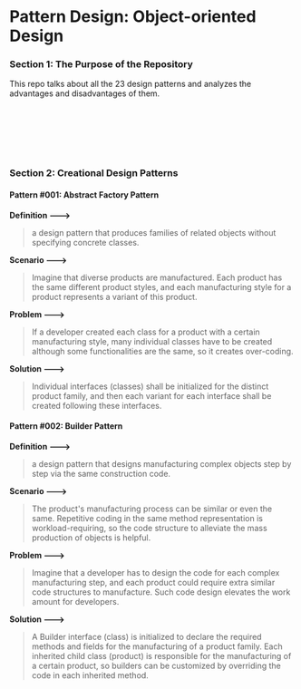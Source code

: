# Pattern Design: Object-oriented Design

### Section 1: The Purpose of the Repository

This repo talks about all the 23 design patterns and analyzes the advantages and disadvantages of them.

<br/><br/><br/><br/><br/>

### Section 2: Creational Design Patterns

#### Pattern #001: Abstract Factory Pattern

**Definition --->**

> a design pattern that produces families of related objects without specifying concrete classes.

**Scenario --->**<br>

> Imagine that diverse products are manufactured. Each product has the same different product styles, and each manufacturing style for a product represents a variant of this product.

**Problem --->**<br>

> If a developer created each class for a product with a certain manufacturing style, many individual classes have to be created although some functionalities are the same, so it creates over-coding.

**Solution --->**<br>

> Individual interfaces (classes) shall be initialized for the distinct product family, and then each variant for each interface shall be created following these interfaces.

#### Pattern #002: Builder Pattern

**Definition --->**

> a design pattern that designs manufacturing complex objects step by step via the same construction code.

**Scenario --->**<br>

> The product's manufacturing process can be similar or even the same. Repetitive coding in the same method representation is workload-requiring, so the code structure to alleviate the mass production of objects is helpful.

**Problem --->**<br>

> Imagine that a developer has to design the code for each complex manufacturing step, and each product could require extra similar code structures to manufacture. Such code design elevates the work amount for developers.

**Solution --->**<br>

> A Builder interface (class) is initialized to declare the required methods and fields for the manufacturing of a product family. Each inherited child class (product) is responsible for the manufacturing of a certain product, so builders can be customized by overriding the code in each inherited method.
